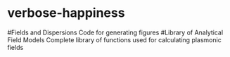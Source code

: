 # verbose-happiness
#Fields and Dispersions
Code for generating figures
#Library of Analytical Field Models
Complete library of functions used for calculating plasmonic fields
